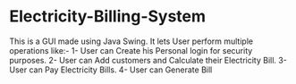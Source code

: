 # Electricity-Billing-System
This is a GUI made using Java Swing. It lets User perform multiple operations like:-  1- User can Create his Personal login for security purposes.  2- User can Add customers and Calculate their Electricity Bill.  3- User can Pay Electricity Bills.  4- User can Generate Bill

